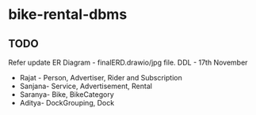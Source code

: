 # bike-rental-dbms

## TODO

Refer update ER Diagram - finalERD.drawio/jpg file.
DDL - 17th November

- Rajat - Person, Advertiser, Rider and Subscription
- Sanjana- Service, Advertisement, Rental
- Saranya- Bike, BikeCategory
- Aditya- DockGrouping, Dock
